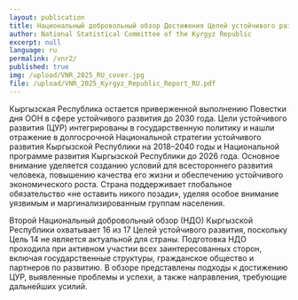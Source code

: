 ```yaml
---
layout: publication
title: Национальный добровольный обзор Достижения Целей устойчивого развития в Кыргызской Республике
author: National Statistical Committee of the Kyrgyz Republic
excerpt: null
language: ru
permalink: /vnr2/
published: true
img: /upload/VNR_2025_RU_cover.jpg
file: /upload/VNR_2025_Kyrgyz_Republic_Report_RU.pdf
---
```


Кыргызская Республика остается приверженной выполнению Повестки дня ООН в сфере устойчивого развития до 2030 года. Цели устойчивого развития (ЦУР) интегрированы в государственную политику и нашли отражение в долгосрочной Национальной стратегии устойчивого развития Кыргызской Республики на 2018–2040 годы и Национальной программе развития Кыргызской Республики до 2026 года. Основное внимание уделяется созданию условий для всестороннего развития человека, повышению качества его жизни и обеспечению устойчивого экономического роста. Страна поддерживает глобальное обязательство «не оставить никого позади», уделяя особое внимание уязвимым и маргинализированным группам населения.

Второй Национальный добровольный обзор (НДО) Кыргызской Республики охватывает 16 из 17 Целей устойчивого развития, поскольку Цель 14 не является актуальной для страны. Подготовка НДО проходила при активном участии всех заинтересованных сторон, включая государственные структуры, гражданское общество и партнеров по развитию. В обзоре представлены подходы к достижению ЦУР, выявленные проблемы и успехи, а также направления, требующие дальнейших усилий.
